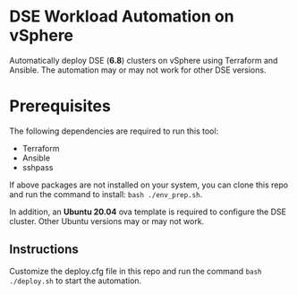 # DSE Workload Automation on vSphere

Automatically deploy DSE (**6.8**) clusters on vSphere using Terraform and Ansible. The automation may or may not work for other DSE versions.

# Prerequisites

The following dependencies are required to run this tool:
- Terraform
- Ansible
- sshpass

If above packages are not installed on your system, you can clone this repo and run the command to install: `bash ./env_prep.sh`. 

In addition, an **Ubuntu 20.04** ova template is required to configure the DSE cluster. Other Ubuntu versions may or may not work.

## Instructions
Customize the deploy.cfg file in this repo and run the command `bash ./deploy.sh` to start the automation. 
